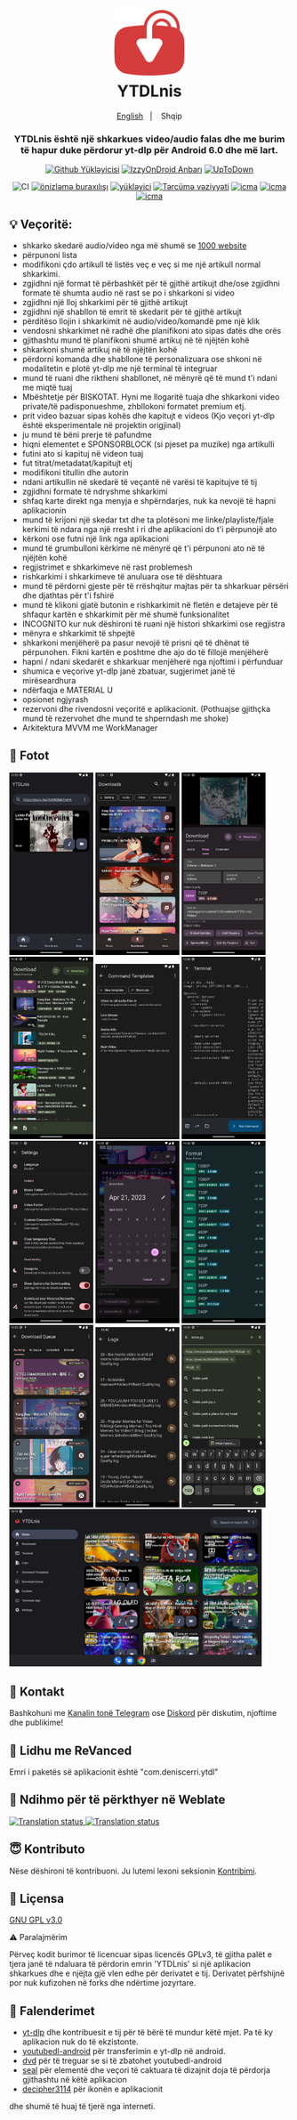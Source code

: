 <h1 align="center">
	<img src="fastlane/metadata/android/en-US/images/icon.png" width="25%" /> <br>
	YTDLnis
</h1>

<div align="center">
	<a href="https://github.com/deniscerri/ytdlnis/blob/main/README.MD">English</a>
	&nbsp;&nbsp;| &nbsp;&nbsp;
	Shqip
</div>

<h3 align="center">
	YTDLnis është një shkarkues video/audio falas dhe me burim të hapur duke përdorur yt-dlp për Android 6.0 dhe më lart.
</h3>

<div align="center">

[![Github Yükləyicisi](https://custom-icon-badges.herokuapp.com/badge/Download-blue?style=for-the-badge&logo=download&logoColor=white)](https://github.com/deniscerri/ytdlnis/releases/latest)
[![IzzyOnDroid Anbarı](https://custom-icon-badges.herokuapp.com/badge/IzzyOnDroid%20Repo-red?style=for-the-badge&logo=download&logoColor=white)](https://android.izzysoft.de/repo/apk/com.deniscerri.ytdl)
[![UpToDown](https://custom-icon-badges.herokuapp.com/badge/UpToDown-green?style=for-the-badge&logo=download&logoColor=white)](https://ytdlnis.en.uptodown.com/android/download)

![CI](https://github.com/deniscerri/ytdlnis/actions/workflows/android.yml/badge.svg?branch=main&event=pull)
[![önizləmə buraxılışı](https://img.shields.io/github/release/deniscerri/ytdlnis.svg?maxAge=3600&include_prereleases&label=preview)](https://github.com/deniscerri/ytdlnis/releases) 
[![yükləyici](https://img.shields.io/github/downloads/deniscerri/ytdlnis/total?style=flat-square)](https://github.com/deniscerri/ytdlnis/releases) 
[![Tərcümə vəziyyəti](https://hosted.weblate.org/widgets/ytdlnis/-/svg-badge.svg)](https://hosted.weblate.org/engage/ytdlnis/?utm_source=widget) 
[![icma](https://img.shields.io/badge/Discord-YTDLnis-blueviolet?style=flat-square&logo=discord)](https://discord.gg/WW3KYWxAPm) 
[![icma](https://img.shields.io/badge/Telegram-YTDLnis-blue?style=flat-square&logo=telegram)](https://t.me/ytdlnis)
[![icma](https://img.shields.io/badge/Telegram-Updates-red?style=flat-square&logo=telegram)](https://t.me/ytdlnisupdates)





</div>

## 💡 Veçoritë:

- shkarko skedarë audio/video nga më shumë se <a href="https://github.com/yt-dlp/yt-dlp/blob/master/supportedsites.md">1000 website</a>
- përpunoni lista
- modifikoni çdo artikull të listës veç e veç si me një artikull normal shkarkimi.
- zgjidhni një format të përbashkët për të gjithë artikujt dhe/ose zgjidhni formate të shumta audio në rast se po i shkarkoni si video
- zgjidhni një lloj shkarkimi për të gjithë artikujt
- zgjidhni një shabllon të emrit të skedarit për të gjithë artikujt
- përditëso llojin i shkarkimit në audio/video/komandë pme një klik
- vendosni shkarkimet në radhë dhe planifikoni ato sipas datës dhe orës
- gjithashtu mund të planifikoni shumë artikuj në të njëjtën kohë
- shkarkoni shumë artikuj në të njëjtën kohë
- përdorni komanda dhe shabllone të personalizuara ose shkoni në modalitetin e plotë yt-dlp me një terminal të integruar
- mund të ruani dhe riktheni shabllonet, në mënyrë që të mund t'i ndani me miqtë tuaj
- Mbështetje për BISKOTAT. Hyni me llogaritë tuaja dhe shkarkoni video private/të padisponueshme, zhbllokoni formatet premium etj.
- prit video bazuar sipas kohës dhe kapitujt e videos (Kjo veçori yt-dlp është eksperimentale në projektin origjinal)
- ju mund të bëni prerje të pafundme
- hiqni elementet e SPONSORBLOCK (si pjeset pa muzike) nga artikulli
- futini ato si kapituj në videon tuaj
- fut titrat/metadatat/kapitujt etj
- modifikoni titullin dhe autorin
- ndani artikullin në skedarë të veçantë në varësi të kapitujve të tij
- zgjidhni formate të ndryshme shkarkimi
- shfaq karte direkt nga menyja e shpërndarjes, nuk ka nevojë të hapni aplikacionin
- mund të krijoni një skedar txt dhe ta plotësoni me linke/playliste/fjale kerkimi të ndara nga një rresht i ri dhe aplikacioni do t'i përpunojë ato
- kërkoni ose futni një link nga aplikacioni
- mund të grumbulloni kërkime në mënyrë që t'i përpunoni ato në të njëjtën kohë
- regjistrimet e shkarkimeve në rast problemesh
- rishkarkimi i shkarkimeve të anuluara ose të dështuara
- mund të përdorni gjeste për të rrëshqitur majtas për ta shkarkuar përsëri dhe djathtas për t'i fshirë
- mund të klikoni gjatë butonin e rishkarkimit në fletën e detajeve për të shfaqur kartën e shkarkimit për më shumë funksionalitet
- INCOGNITO kur nuk dëshironi të ruani një histori shkarkimi ose regjistra
- mënyra e shkarkimit të shpejtë
- shkarkoni menjëherë pa pasur nevojë të prisni që të dhënat të përpunohen. Fikni kartën e poshtme dhe ajo do të fillojë menjëherë
- hapni / ndani skedarët e shkarkuar menjëherë nga njoftimi i përfunduar
- shumica e veçorive yt-dlp janë zbatuar, sugjerimet janë të mirëseardhura
- ndërfaqja e MATERIAL U
- opsionet ngjyrash
- rezervoni dhe rivendosni veçoritë e aplikacionit. (Pothuajse gjithçka mund të rezervohet dhe mund te shperndash me shoke)
- Arkitektura MVVM me WorkManager

## 📲 Fotot

<div>
<img src="fastlane/metadata/android/en-US/images/phoneScreenshots/01.png" width="30%" />
<img src="fastlane/metadata/android/en-US/images/phoneScreenshots/02.png" width="30%" />
<img src="fastlane/metadata/android/en-US/images/phoneScreenshots/03.png" width="30%" />
<img src="fastlane/metadata/android/en-US/images/phoneScreenshots/04.png" width="30%" />
<img src="fastlane/metadata/android/en-US/images/phoneScreenshots/05.png" width="30%" />
<img src="fastlane/metadata/android/en-US/images/phoneScreenshots/06.png" width="30%" />
<img src="fastlane/metadata/android/en-US/images/phoneScreenshots/07.png" width="30%" />
<img src="fastlane/metadata/android/en-US/images/phoneScreenshots/08.png" width="30%" />
<img src="fastlane/metadata/android/en-US/images/phoneScreenshots/09.png" width="30%" />
<img src="fastlane/metadata/android/en-US/images/phoneScreenshots/10.png" width="30%" />
<img src="fastlane/metadata/android/en-US/images/phoneScreenshots/11.png" width="30%" />
<img src="fastlane/metadata/android/en-US/images/phoneScreenshots/12.png" width="30%" />
<img src="fastlane/metadata/android/en-US/images/phoneScreenshots/13.png" width="90%" />
</div>

## 💬 Kontakt

Bashkohuni me [Kanalin tonë Telegram](https://t.me/ytdlnis) ose [Diskord](https://discord.gg/WW3KYWxAPm) për diskutim, njoftime dhe publikime!

## 🔑 Lidhu me ReVanced

Emri i paketës së aplikacionit është "com.deniscerri.ytdl"

## 📝 Ndihmo për të përkthyer në Weblate
<a href="https://hosted.weblate.org/engage/ytdlnis/">
<img src="https://hosted.weblate.org/widgets/ytdlnis/-/strings/open-graph.png" alt="Translation status" />
</a>


<a href="https://hosted.weblate.org/engage/ytdlnis/">
<img src="https://hosted.weblate.org/widgets/ytdlnis/-/multi-auto.svg" alt="Translation status" />
</a>

## 😇 Kontributo

Nëse dëshironi të kontribuoni. Ju lutemi lexoni seksionin [Kontribimi](CONTRIBUTING.MD).

## 📄 Liçensa

[GNU GPL v3.0](https://github.com/deniscerri/ytdlnis/blob/main/LICENSE)

⚠️  Paralajmërim <br>

Përveç kodit burimor të licencuar sipas licencës GPLv3, të gjitha palët e tjera janë të ndaluara të përdorin emrin 'YTDLnis' si një aplikacion shkarkues dhe e njëjta gjë vlen edhe për derivatet e tij. Derivatet përfshijnë por nuk kufizohen në forks dhe ndërtime jozyrtare.

## 🙏 Falenderimet

- [yt-dlp](https://github.com/yt-dlp/yt-dlp) dhe kontribuesit e tij për të bërë të mundur këtë mjet. Pa të ky aplikacion nuk do të ekzistonte.
- [youtubedl-android](https://github.com/yausername/youtubedl-android) për transferimin e yt-dlp në android.
- [dvd](https://github.com/yausername/dvd) për të treguar se si të zbatohet youtubedl-android
- [seal](https://github.com/JunkFood02/Seal) për elementë dhe veçori të caktuara të dizajnit doja të përdorja gjithashtu në këtë aplikacion
- [decipher3114](https://github.com/decipher3114) për ikonën e aplikacionit

dhe shumë të huaj të tjerë nga interneti.
